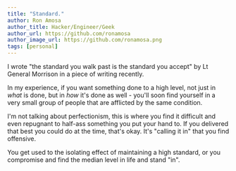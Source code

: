 ```yaml
---
title: "Standard."
author: Ron Amosa
author_title: Hacker/Engineer/Geek
author_url: https://github.com/ronamosa
author_image_url: https://github.com/ronamosa.png
tags: [personal]
---
```


I wrote "the standard you walk past is the standard you accept" by Lt General Morrison in a piece of writing recently.

In my experience, if you want something done to a high level, not just in *what* is done, but in *how* it's done as well - you'll soon find yourself in a very small group of people that are afflicted by the same condition.

I'm not talking about perfectionism, this is where you find it difficult and even repugnant to half-ass something you put your hand to. If you delivered that best you could do at the time, that's okay. It's "calling it in" that you find offensive.

You get used to the isolating effect of maintaining a high standard, or you compromise and find the median level in life and stand "in".
